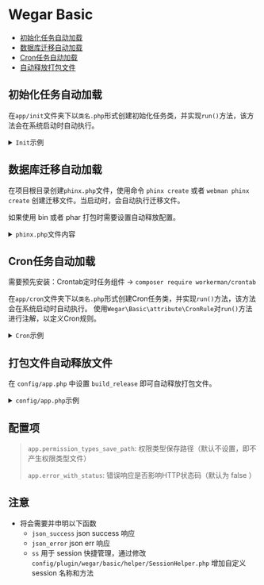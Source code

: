 # Wegar Basic

- [初始化任务自动加载](#load-init-task)
- [数据库迁移自动加载](#load-migration)
- [Cron任务自动加载](#load-cron)
- [自动释放打包文件](#build_release)

## 初始化任务自动加载 <a name="load-init-task"></a>

在`app/init`文件夹下以`类名.php`形式创建初始化任务类，并实现`run()`方法，该方法会在系统启动时自动执行。

<details>

<summary><code>Init</code>示例</summary>

```php
<?php

# app/init/Foo.php

namespace app\init;

use Wegar\Basic\Abstract\InitAbstract;

class Foo extends InitAbstract {

    public int $weight = 10; // 默认为10，越小越先执行

    function run(){
        // do something
    }
}
```

</details>

## 数据库迁移自动加载 <a name="load-migration"></a>

在项目根目录创建`phinx.php`文件，使用命令 `phinx create` 或者 `webman phinx create` 创建迁移文件。当启动时，会自动执行迁移文件。

如果使用 bin 或者 phar 打包时需要设置自动释放配置。

<details>

<summary><code>phinx.php</code>文件内容</summary>

```php
<?php

use Dotenv\Dotenv;

if (class_exists('Dotenv\Dotenv') && file_exists(base_path(false) . '/.env')) {
  if (method_exists('Dotenv\Dotenv', 'createUnsafeMutable')) {
    Dotenv::createUnsafeMutable(base_path(false))->load();
  } else {
    Dotenv::createMutable(base_path(false))->load();
  }
}
return [
  "paths"        => [
    "migrations" => is_phar() ? runtime_path('phinx/database/migrations') : base_path("database/migrations"),
    "seeds"      => is_phar() ? runtime_path('phinx/database/seeds') : base_path("database/seeds")
  ],
  "environments" => [
    "default_migration_table" => "phinxlog",
    "default_environment"     => "default",
    "default"                 => [
      "adapter"   => "mysql",
      "host"      => env("MYSQL_HOST"),
      "name"      => env("MYSQL_DBNAME"),
      "user"      => env("MYSQL_USER"),
      "pass"      => env("MYSQL_PASSWORD"),
      "port"      => env("MYSQL_PORT", "3306"),
      "charset"   => "utf8mb4",
      'collation' => 'utf8mb4_general_ci',
    ],
  ]
];
```

</details>

## Cron任务自动加载 <a name="load-cron"></a>

需要预先安装：Crontab定时任务组件 -> `composer require workerman/crontab`

在`app/cron`文件夹下以`类名.php`形式创建Cron任务类，并实现`run()`方法，该方法会在系统启动时自动执行。
使用`Wegar\Basic\attribute\CronRule`对`run()`方法进行注解，以定义Cron规则。

<details>

<summary><code>Cron</code>示例</summary>

```php
<?php

# app/cron/Foo.php

namespace app\cron;

use Wegar\Basic\Attribute\CronRule;

class Foo {
    #[CronRule('*/5 * * * * *')] // 每5秒执行一次
    function run(){
        // do something
    }
}
```

</details>

## 打包文件自动释放文件 <a name="build_release"></a>

在 `config/app.php` 中设置 `build_release` 即可自动释放打包文件。

<details>

<summary><code>config/app.php</code>示例</summary>

```php
# config/app.php
  ...
  'build_release' => [
    '.env.example' => run_path(), # 将 .env.example 文件释放到运行目录下
    'public/' => run_path(),
    'plugin/admin/public/' => run_path(),
    'database/' => runtime_path('phinx'), # 将 database 目录释放到 phinx 运行目录下
  ],
  ...
```

</details>

[//]: # (## 远程 组件/APP 加载规则)

[//]: # ()

[//]: # (使用 `\Wegar\Basic\helper\RouteHelper::registerComponent` 注册远程组件)

[//]: # ()

[//]: # (- `RouteHelper::registerComponent&#40;name: 'test-page', component_file_path: '...', need_base_url: true&#41;`)

[//]: # (    - 前端访问 `/test-page{remaining_path: .*}` 可直接渲染远程组件/APP)

## 配置项

> `app.permission_types_save_path`: 权限类型保存路径（默认不设置，即不产生权限类型文件）
>
> `app.error_with_status`: 错误响应是否影响HTTP状态码（默认为 false ）

## 注意

- 将会需要并申明以下函数
    - `json_success` json success 响应
    - `json_error` json err 响应
    - `ss` 用于 session 快捷管理，通过修改 `config/plugin/wegar/basic/helper/SessionHelper.php` 增加自定义 session 名称和方法